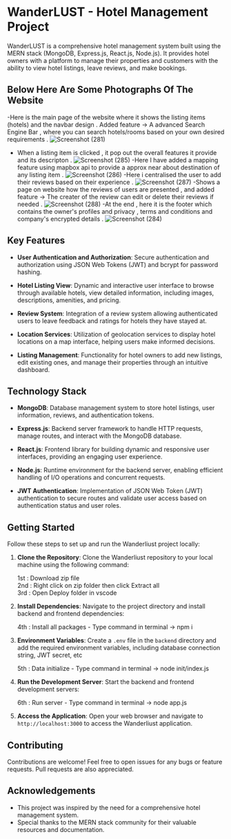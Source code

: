 # WanderLUST - Hotel Management Project

WanderLUST is a comprehensive hotel management system built using the MERN stack (MongoDB, Express.js, React.js, Node.js). It provides hotel owners with a platform to manage their properties and customers with the ability to view hotel listings, leave reviews, and make bookings.

## Below Here Are Some Photographs Of The Website
-Here is the main page of the website where it shows the listing items (hotels) and the navbar design .
 Added feature -> A advanced Search Engine Bar , where you can search hotels/rooms based on your own desired requirements .
![Screenshot (281)](https://github.com/Ashis-Mishra07/Deploy/assets/137470813/cd2be17c-8b26-44bf-9658-23f16ce24081)
- When a listing item is clicked , it pop out the overall features it provide and its descripton .
![Screenshot (285)](https://github.com/Ashis-Mishra07/Deploy/assets/137470813/b582950c-d610-4974-8a2b-fa58a28df3bf)
-Here I have added a mapping feature using mapbox api to provide a approx near about destination of any listing item .
![Screenshot (286)](https://github.com/Ashis-Mishra07/Deploy/assets/137470813/1cb1fbc1-497d-4692-bc48-d4de20765e2b)
-Here i centralised the user to add their reviews based on their experience .
![Screenshot (287)](https://github.com/Ashis-Mishra07/Deploy/assets/137470813/577643d4-6799-4bc0-a479-59fffc8a8f51)
-Shows a page on website how the reviews of users are presented , and added feature -> The creater of the review can edit or delete their reviews if needed .
![Screenshot (288)](https://github.com/Ashis-Mishra07/Deploy/assets/137470813/552fec2b-4fa0-4407-80bc-969b2ae4aa65)
-At the end , here it is the footer which contains the owner's profiles and privacy , terms and conditions
 and company's encrypted details .
![Screenshot (284)](https://github.com/Ashis-Mishra07/Deploy/assets/137470813/fe3ae2e8-865b-4594-907f-cbc094fd8f02)


## Key Features

- **User Authentication and Authorization**: Secure authentication and authorization using JSON Web Tokens (JWT) and bcrypt for password hashing.

- **Hotel Listing View**: Dynamic and interactive user interface to browse through available hotels, view detailed information, including images, descriptions, amenities, and pricing.

- **Review System**: Integration of a review system allowing authenticated users to leave feedback and ratings for hotels they have stayed at.

- **Location Services**: Utilization of geolocation services to display hotel locations on a map interface, helping users make informed decisions.

- **Listing Management**: Functionality for hotel owners to add new listings, edit existing ones, and manage their properties through an intuitive dashboard.

## Technology Stack

- **MongoDB**: Database management system to store hotel listings, user information, reviews, and authentication tokens.

- **Express.js**: Backend server framework to handle HTTP requests, manage routes, and interact with the MongoDB database.

- **React.js**: Frontend library for building dynamic and responsive user interfaces, providing an engaging user experience.

- **Node.js**: Runtime environment for the backend server, enabling efficient handling of I/O operations and concurrent requests.

- **JWT Authentication**: Implementation of JSON Web Token (JWT) authentication to secure routes and validate user access based on authentication status and user roles.

## Getting Started

Follow these steps to set up and run the Wanderliust project locally:

1. **Clone the Repository**: Clone the Wanderliust repository to your local machine using the following command:

   1st : Download zip file  
   2nd : Right click on zip folder then click Extract all  
   3rd : Open Deploy folder in vscode

2. **Install Dependencies**: Navigate to the project directory and install backend and frontend dependencies:

   4th : Install all packages - Type command in terminal -> npm i

4. **Environment Variables**: Create a `.env` file in the `backend` directory and add the required environment variables, including database connection string, JWT secret, etc

   5th : Data initialize - Type command in terminal -> node init/index.js

6. **Run the Development Server**: Start the backend and frontend development servers:

    6th : Run server - Type command in terminal -> node app.js

7. **Access the Application**: Open your web browser and navigate to `http://localhost:3000` to access the Wanderliust application.


## Contributing

Contributions are welcome! Feel free to open issues for any bugs or feature requests. Pull requests are also appreciated.

## Acknowledgements

- This project was inspired by the need for a comprehensive hotel management system.
- Special thanks to the MERN stack community for their valuable resources and documentation.

